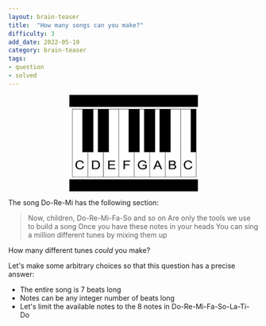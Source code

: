 ```yaml
---
layout: brain-teaser
title:  "How many songs can you make?"
difficulty: 3
add_date: 2022-05-19
category: brain-teaser
tags:
- question
- solved
---
```


<div style="display: flex; justify-content: center; margin: 10px;">
<img src="image.png" alt="Piano Keys"/>
</div>

The song Do-Re-Mi has the following section:

> Now, children, Do-Re-Mi-Fa-So and so on
> Are only the tools we use to build a song
> Once you have these notes in your heads
> You can sing a million different tunes by mixing them up

How many different tunes *could* you make? 

Let's make some arbitrary choices so that this question has a precise answer:

- The entire song is 7 beats long
- Notes can be any integer number of beats long
- Let's limit the available notes to the 8 notes in Do-Re-Mi-Fa-So-La-Ti-Do
